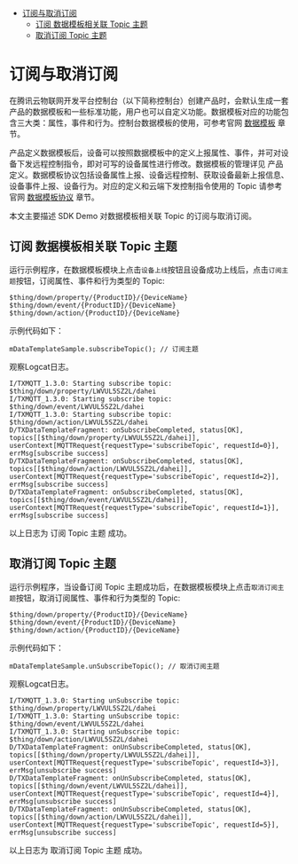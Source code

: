 * [订阅与取消订阅](#订阅与取消订阅)
  * [订阅 数据模板相关联 Topic 主题](#订阅-数据模板相关联-Topic-主题)
  * [取消订阅 Topic 主题](#取消订阅-Topic-主题)

# 订阅与取消订阅

在腾讯云物联网开发平台控制台（以下简称控制台）创建产品时，会默认生成一套产品的数据模板和一些标准功能，用户也可以自定义功能。数据模板对应的功能包含三大类：属性，事件和行为。控制台数据模板的使用，可参考官网 [数据模板](https://cloud.tencent.com/document/product/1081/44921) 章节。

产品定义数据模板后，设备可以按照数据模板中的定义上报属性、事件，并可对设备下发远程控制指令，即对可写的设备属性进行修改。数据模板的管理详见 产品定义。数据模板协议包括设备属性上报、设备远程控制、获取设备最新上报信息、设备事件上报、设备行为。对应的定义和云端下发控制指令使用的 Topic 请参考官网 [数据模板协议](https://cloud.tencent.com/document/product/1081/34916) 章节。

本文主要描述 SDK Demo 对数据模板相关联 Topic 的订阅与取消订阅。

## 订阅 数据模板相关联 Topic 主题

运行示例程序，在数据模板模块上点击`设备上线`按钮且设备成功上线后，点击`订阅主题`按钮，订阅属性、事件和行为类型的 Topic:
```
$thing/down/property/{ProductID}/{DeviceName}
$thing/down/event/{ProductID}/{DeviceName}
$thing/down/action/{ProductID}/{DeviceName}
```
示例代码如下：
```
mDataTemplateSample.subscribeTopic(); // 订阅主题
```

观察Logcat日志。
```
I/TXMQTT_1.3.0: Starting subscribe topic: $thing/down/property/LWVUL5SZ2L/dahei
I/TXMQTT_1.3.0: Starting subscribe topic: $thing/down/event/LWVUL5SZ2L/dahei
I/TXMQTT_1.3.0: Starting subscribe topic: $thing/down/action/LWVUL5SZ2L/dahei
D/TXDataTemplateFragment: onSubscribeCompleted, status[OK], topics[[$thing/down/property/LWVUL5SZ2L/dahei]], userContext[MQTTRequest{requestType='subscribeTopic', requestId=0}], errMsg[subscribe success]
D/TXDataTemplateFragment: onSubscribeCompleted, status[OK], topics[[$thing/down/action/LWVUL5SZ2L/dahei]], userContext[MQTTRequest{requestType='subscribeTopic', requestId=2}], errMsg[subscribe success]
D/TXDataTemplateFragment: onSubscribeCompleted, status[OK], topics[[$thing/down/event/LWVUL5SZ2L/dahei]], userContext[MQTTRequest{requestType='subscribeTopic', requestId=1}], errMsg[subscribe success]
```
以上日志为 订阅 Topic 主题 成功。

## 取消订阅 Topic 主题

运行示例程序，当设备订阅 Topic 主题成功后，在数据模板模块上点击`取消订阅主题`按钮，取消订阅属性、事件和行为类型的 Topic:
```
$thing/down/property/{ProductID}/{DeviceName}
$thing/down/event/{ProductID}/{DeviceName}
$thing/down/action/{ProductID}/{DeviceName}
```
示例代码如下：
```
mDataTemplateSample.unSubscribeTopic(); // 取消订阅主题
```

观察Logcat日志。
```
I/TXMQTT_1.3.0: Starting unSubscribe topic: $thing/down/property/LWVUL5SZ2L/dahei
I/TXMQTT_1.3.0: Starting unSubscribe topic: $thing/down/event/LWVUL5SZ2L/dahei
I/TXMQTT_1.3.0: Starting unSubscribe topic: $thing/down/action/LWVUL5SZ2L/dahei
D/TXDataTemplateFragment: onUnSubscribeCompleted, status[OK], topics[[$thing/down/property/LWVUL5SZ2L/dahei]], userContext[MQTTRequest{requestType='subscribeTopic', requestId=3}], errMsg[unsubscribe success]
D/TXDataTemplateFragment: onUnSubscribeCompleted, status[OK], topics[[$thing/down/event/LWVUL5SZ2L/dahei]], userContext[MQTTRequest{requestType='subscribeTopic', requestId=4}], errMsg[unsubscribe success]
D/TXDataTemplateFragment: onUnSubscribeCompleted, status[OK], topics[[$thing/down/action/LWVUL5SZ2L/dahei]], userContext[MQTTRequest{requestType='subscribeTopic', requestId=5}], errMsg[unsubscribe success]
```
以上日志为 取消订阅 Topic 主题 成功。
